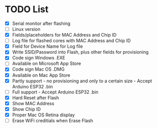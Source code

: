 # TODO List
- [x] Serial monitor after flashing
- [ ] Linux version
- [x] Fields/placeholders for MAC Address and Chip ID
- [ ] Log file for flashed cores with MAC Address and Chip ID
- [x] Field for Device Name for Log file
- [x] Write SSID/Password into Flash, plus other fields for provisioning
- [x] Code sign Windows .EXE
- [ ] Available on Microsoft App Store
- [x] Code sign Mac OS .DMG
- [x] Available on Mac App Store
- [x] Partly support - no provisioning and only to a certain size - Accept Arduino ESP32 .bin
- [ ] Full support - Accept Arduino ESP32 .bin
- [x] Hard Reset after Flash
- [x] Show MAC Address
- [x] Show Chip ID
- [x] Proper Mac OS Retina display
- [ ] Erase WiFi creditials when Erase Flash
